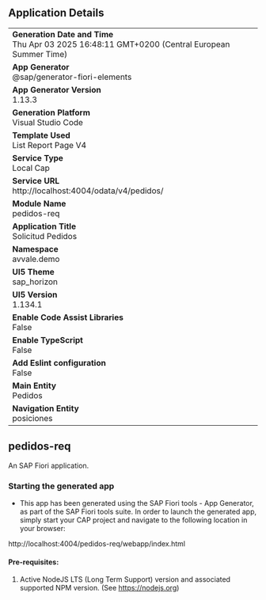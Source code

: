 ## Application Details
|               |
| ------------- |
|**Generation Date and Time**<br>Thu Apr 03 2025 16:48:11 GMT+0200 (Central European Summer Time)|
|**App Generator**<br>@sap/generator-fiori-elements|
|**App Generator Version**<br>1.13.3|
|**Generation Platform**<br>Visual Studio Code|
|**Template Used**<br>List Report Page V4|
|**Service Type**<br>Local Cap|
|**Service URL**<br>http://localhost:4004/odata/v4/pedidos/
|**Module Name**<br>pedidos-req|
|**Application Title**<br>Solicitud Pedidos|
|**Namespace**<br>avvale.demo|
|**UI5 Theme**<br>sap_horizon|
|**UI5 Version**<br>1.134.1|
|**Enable Code Assist Libraries**<br>False|
|**Enable TypeScript**<br>False|
|**Add Eslint configuration**<br>False|
|**Main Entity**<br>Pedidos|
|**Navigation Entity**<br>posiciones|

## pedidos-req

An SAP Fiori application.

### Starting the generated app

-   This app has been generated using the SAP Fiori tools - App Generator, as part of the SAP Fiori tools suite.  In order to launch the generated app, simply start your CAP project and navigate to the following location in your browser:

http://localhost:4004/pedidos-req/webapp/index.html

#### Pre-requisites:

1. Active NodeJS LTS (Long Term Support) version and associated supported NPM version.  (See https://nodejs.org)


